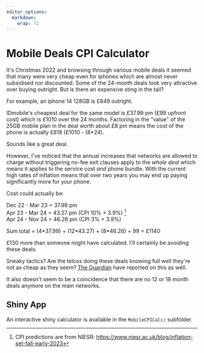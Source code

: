 ```yaml
---
editor_options: 
  markdown: 
    wrap: 72
---
```


# Mobile Deals CPI Calculator

It's Christmas 2022 and browsing through various mobile deals it seemed
that many were very cheap even for iphones which are almost never
subsidised nor discounted. Some of the 24-month deals look very
attractive over buying outright. But is there an expensive sting in the
tail?

For example, an iphone 14 128GB is £849 outright.

IDmobile's cheapest deal for the same model is £37.99 pm (£99 upfront
cost) which is £1010 over the 24 months. Factoring in the "value" of the
25GB mobile plan in the deal worth about £8 pm means the cost of the
phone is actually £818 (£1010 - (8\*24).

Sounds like a great deal.

However, I've noticed that the annual increases that networks are
allowed to charge without triggering no-fee exit clauses apply to the
*whole deal* which means it applies to the service cost *and* phone
bundle. With the current high rates of inflation means that over two
years you may end up paying significantly more for your phone.

Cost could actually be:

Dec 22 - Mar 23 = 37.99 pm\
Apr 23 - Mar 24 = 43.27 pm (CPI 10% + 3.9%) [^1]\
Apr 24 - Nov 24 = 46.26 pm (CPI 3% + 3.9%)

[^1]: CPI predictions are from NIESR:
    <https://www.niesr.ac.uk/blog/inflation-set-fall-early-2023>

Sum total = (4\*37.99) + (12\*43.27) + (8\*46.26) + 99 = £1140

£130 more than someone might have calculated. I'll certainly be avoiding
these deals.

Sneaky tactics? Are the telcos doing these deals knowing full well
they're not as cheap as they seem? [The
Guardian](https://www.theguardian.com/technology/2022/dec/04/labour-calls-for-crackdown-on-rip-off-christmas-broadband-and-mobile-ads)
have reported on this as well.

It also doesn't seem to be a coincidence that there are no 12 or 18
month deals anymore on the main networks.

## Shiny App

An interactive shiny calculator is available in the `MobileCPICalc/`
subfolder.
